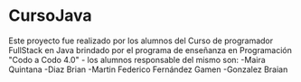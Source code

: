 # CursoJava
Este proyecto fue realizado por los alumnos del Curso de programador FullStack en Java brindado por el programa de enseñanza en Programación "Codo a Codo 4.0" - 
los alumnos responsable del mismo son:
-Maira Quintana
-Diaz Brian
-Martin Federico Fernández Gamen
-Gonzalez Braian
